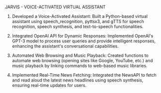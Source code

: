JARVIS - VOICE-ACTIVATED VIRTUAL ASSISTANT

1. Developed a Voice-Activated Assistant: Built a Python-based virtual assistant using speech_recognition, pyttsx3, and gTTS for speech recognition, speech synthesis, and text-to-speech functionalities.

2. Integrated OpenAI API for Dynamic Responses: Implemented OpenAI's GPT-3 model to process user queries and provide intelligent responses, enhancing the assistant's conversational capabilities.

3. Automated Web Browsing and Music Playback: Created functions to automate web browsing (opening sites like Google, YouTube, etc.) and music playback by linking commands to web-based music libraries.

4. Implemented Real-Time News Fetching: Integrated the NewsAPI to fetch and read aloud the latest news headlines using speech synthesis, ensuring real-time updates for users.

